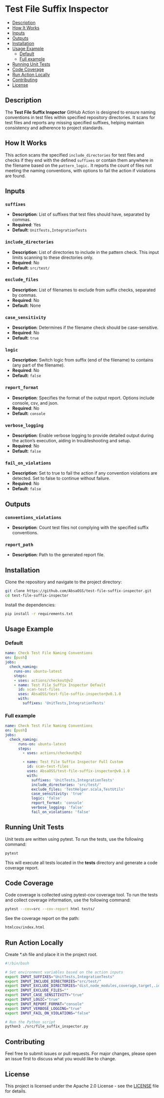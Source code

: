# Test File Suffix Inspector

- [Description](#description)
- [How It Works](#how-it-works)
- [Inputs](#inputs)
- [Outputs](#outputs)
- [Installation](#installation)
- [Usage Example](#usage-example)
  - [Default](#default)
  - [Full example](#full-example)
- [Running Unit Tests](#running-unit-tests)
- [Code Coverage](#code-coverage)
- [Run Action Locally](#run-action-locally)
- [Contributing](#contributing)
- [License](#license)

## Description
The **Test File Suffix Inspector** GitHub Action is designed to ensure naming conventions in test files within specified repository directories. It scans for test files and reports any missing specified suffixes, helping maintain consistency and adherence to project standards.

## How It Works
This action scans the specified `include_directories` for test files and checks if they end with the defined `suffixes` or contain them anywhere in the filename based on the `pattern_logic.` It reports the count of files not meeting the naming conventions, with options to fail the action if violations are found.

## Inputs
### `suffixes`
- **Description**: List of suffixes that test files should have, separated by commas.
- **Required**: Yes
- **Default**: `UnitTests,IntegrationTests`

### `include_directories`
- **Description**: List of directories to include in the pattern check. This input limits scanning to these directories only.
- **Required**: No
- **Default**: `src/test/`

### `exclude_files`
- **Description**: List of filenames to exclude from suffix checks, separated by commas.
- **Required**: No
- **Default**: None

### `case_sensitivity`
- **Description**: Determines if the filename check should be case-sensitive.
- **Required**: No
- **Default**: `true`

### `logic`
- **Description**: Switch logic from suffix (end of the filename) to contains (any part of the filename).
- **Required**: No
- **Default**: `false`

### `report_format`
- **Description**: Specifies the format of the output report. Options include console, csv, and json.
- **Required**: No
- **Default**: `console`

### `verbose_logging`
- **Description**: Enable verbose logging to provide detailed output during the action’s execution, aiding in troubleshooting and setup.
- **Required**: No
- **Default**: `false`

### `fail_on_violations`
- **Description**: Set to true to fail the action if any convention violations are detected. Set to false to continue without failure.
- **Required**: No
- **Default**: `false`

## Outputs
### `conventions_violations`
- **Description**: Count test files not complying with the specified suffix conventions.

### `report_path`
- **Description**: Path to the generated report file.

## Installation

Clone the repository and navigate to the project directory:

```bash
git clone https://github.com/AbsaOSS/test-file-suffix-inspector.git
cd test-file-suffix-inspector
```

Install the dependencies:
```bash
pip install -r requirements.txt
```

## Usage Example
### Default
```yaml
name: Check Test File Naming Conventions
on: [push]
jobs:
  check_naming:
    runs-on: ubuntu-latest
    steps:
    - uses: actions/checkout@v2
    - name: Test File Suffix Inspector Default
      id: scan-test-files
      uses: AbsaOSS/test-file-suffix-inspector@v0.1.0
      with:
        suffixes: 'UnitTests,IntegrationTests'
```

### Full example
```yaml
name: Check Test File Naming Conventions
on: [push]
jobs:
  check_naming:
      runs-on: ubuntu-latest
      steps:
        - uses: actions/checkout@v2

        - name: Test File Suffix Inspector Full Custom
          id: scan-test-files
          uses: AbsaOSS/test-file-suffix-inspector@v0.1.0
          with:
            suffixes: 'UnitTests,IntegrationTests'
            include_directories: 'src/test/'
            exclude_files: 'TestHelper.scala,TestUtils'
            case_sensitivity: 'true'
            logic: 'false'
            report_format: 'console'
            verbose_logging: 'false'
            fail_on_violations: 'false'
```

## Running Unit Tests
Unit tests are written using pytest. To run the tests, use the following command:

```bash
pytest
```

This will execute all tests located in the __tests__ directory and generate a code coverage report.

## Code Coverage
Code coverage is collected using pytest-cov coverage tool. To run the tests and collect coverage information, use the following command:

```bash
pytest --cov=src --cov-report html tests/
```
See the coverage report on the path:
```bash
htmlcov/index.html
```

## Run Action Locally
Create *.sh file and place it in the project root.
```bash
#!/bin/bash

# Set environment variables based on the action inputs
export INPUT_SUFFIXES="UnitTests,IntegrationTests"
export INPUT_INCLUDE_DIRECTORIES="src/test/"
export INPUT_EXCLUDE_DIRECTORIES="dist,node_modules,coverage,target,.idea,.github,.git,htmlcov"
export INPUT_EXCLUDE_FILES=""
export INPUT_CASE_SENSITIVITY="true"
export INPUT_LOGIC="true"
export INPUT_REPORT_FORMAT="console"
export INPUT_VERBOSE_LOGGING="true"
export INPUT_FAIL_ON_VIOLATIONS="false"

# Run the Python script
python3 ./src/file_suffix_inspector.py
```


## Contributing
Feel free to submit issues or pull requests. For major changes, please open an issue first to discuss what you would like to change.

## License

This project is licensed under the Apache 2.0 License - see the [LICENSE](LICENSE) file for details.
